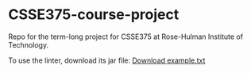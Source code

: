 # CSSE375-course-project
Repo for the term-long project for CSSE375 at Rose-Hulman Institute of Technology.

To use the linter, download its jar file:
[Download example.txt]([https://raw.githubusercontent.com/your-username/your-repository/master/path/to/example.txt](https://github.com/rhit-briscoma/CSSE375-course-project/raw/main/Java%20Linter.jar))
